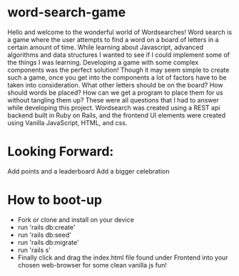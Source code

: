# word-search-game
Hello and welcome to the wonderful world of Wordsearches! Word search is a game where the user attempts to find a word on a board of letters in a certain amount of time. While learning about Javascript, advanced algorithms and data structures I wanted to see if I could implement some of the things I was learning. Developing a game with some complex components was the perfect solution! Though it may seem simple to create such a game, once you get into the components a lot of factors have to be taken into consideration. What other letters should be on the board? How should words be placed? How can we get a program to place them for us without tangling them up? These were all questions that I had to answer while developing this project. Wordsearch was created using a REST api backend built in Ruby on Rails, and the frontend UI elements were created using Vanilla JavaScript, HTML, and css.

# Looking Forward:
Add points and a leaderboard
Add a bigger celebration

# How to boot-up
* Fork or clone and install on your device
* run 'rails db:create'
* run 'rails db:seed'
* run 'rails db:migrate'
* run 'rails s'
* Finally click and drag the index.html file found under Frontend into your chosen web-browser for some clean vanilla js fun!
